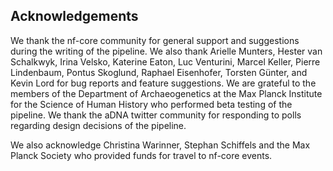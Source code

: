 ## Acknowledgements

We thank the nf-core community for general support and suggestions during the writing of the pipeline. We also thank Arielle Munters, Hester van Schalkwyk, Irina Velsko, Katerine Eaton, Luc Venturini, Marcel Keller, Pierre Lindenbaum, Pontus Skoglund, Raphael Eisenhofer, Torsten Günter, and Kevin Lord for bug reports and feature suggestions. We are grateful to the members of the Department of Archaeogenetics at the Max Planck Institute for the Science of Human History who performed beta testing of the pipeline. We thank the aDNA twitter community for responding to polls regarding design decisions of the pipeline.

We also acknowledge Christina Warinner, Stephan Schiffels and the Max Planck Society who provided funds for travel to nf-core events.
